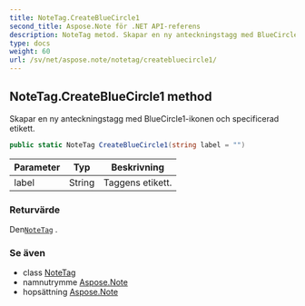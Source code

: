 ```yaml
---
title: NoteTag.CreateBlueCircle1
second_title: Aspose.Note för .NET API-referens
description: NoteTag metod. Skapar en ny anteckningstagg med BlueCircle1ikonen och specificerad etikett.
type: docs
weight: 60
url: /sv/net/aspose.note/notetag/createbluecircle1/
---
```

## NoteTag.CreateBlueCircle1 method

Skapar en ny anteckningstagg med BlueCircle1-ikonen och specificerad etikett.

```csharp
public static NoteTag CreateBlueCircle1(string label = "")
```

| Parameter | Typ | Beskrivning |
| --- | --- | --- |
| label | String | Taggens etikett. |

### Returvärde

Den[`NoteTag`](../) .

### Se även

* class [NoteTag](../)
* namnutrymme [Aspose.Note](../../notetag/)
* hopsättning [Aspose.Note](../../../)


